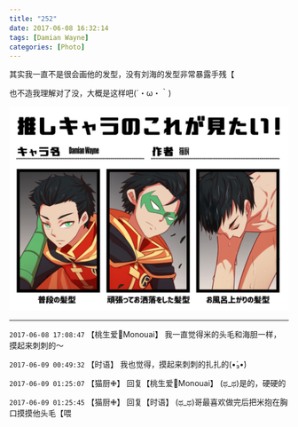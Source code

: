 ```yaml
---
title: "252"
date: 2017-06-08 16:32:14
tags: [Damian Wayne]
categories: [Photo]
---
```


<p>其实我一直不是很会画他的发型，没有刘海的发型非常暴露手残【</p> 
<p>也不造我理解对了没，大概是这样吧(&acute;・ω・｀)</p>

![](https://raw.githubusercontent.com/alicewish/meowchain247/master/img_cVZNdzJtQk9JV2NjQ1dnd2FvblJVL01FTGJqdHJNT3dGdUI4ZmxJUDNKMnE1TDBMeTNBU2l3PT0.jpg)

---

`2017-06-08 17:08:47` 【桃生爱🍑Monouai】 我一直觉得米的头毛和海胆一样，摸起来刺刺的～

`2017-06-09 00:49:32` 【时语】 我也觉得，摸起来刺刺的扎扎的(•́₃•̀)

`2017-06-09 01:25:07` 【猫厨✙】 回复【桃生爱🍑Monouai】 (ಥ\_ಥ)是的，硬硬的

`2017-06-09 01:25:45` 【猫厨✙】 回复【时语】 (ಥ\_ಥ)哥最喜欢做完后把米抱在胸口摸摸他头毛【喂
